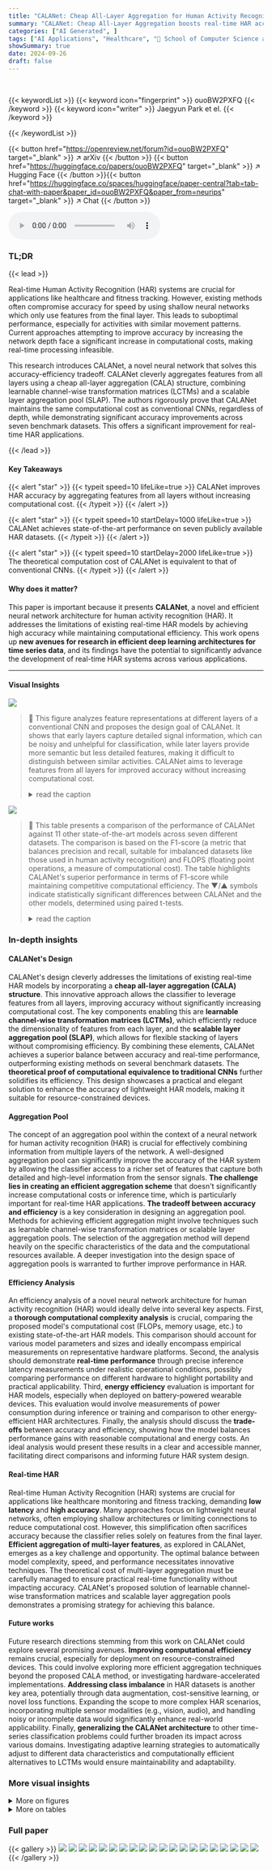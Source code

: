 ```yaml
---
title: "CALANet: Cheap All-Layer Aggregation for Human Activity Recognition"
summary: "CALANet: Cheap All-Layer Aggregation boosts real-time HAR accuracy by efficiently aggregating features from all layers, achieving state-of-the-art performance on seven benchmark datasets."
categories: ["AI Generated", ]
tags: ["AI Applications", "Healthcare", "🏢 School of Computer Science and Engineering, Chung-Ang University",]
showSummary: true
date: 2024-09-26
draft: false
---
```


<br>

{{< keywordList >}}
{{< keyword icon="fingerprint" >}} ouoBW2PXFQ {{< /keyword >}}
{{< keyword icon="writer" >}} Jaegyun Park et el. {{< /keyword >}}
 
{{< /keywordList >}}

{{< button href="https://openreview.net/forum?id=ouoBW2PXFQ" target="_blank" >}}
↗ arXiv
{{< /button >}}
{{< button href="https://huggingface.co/papers/ouoBW2PXFQ" target="_blank" >}}
↗ Hugging Face
{{< /button >}}{{< button href="https://huggingface.co/spaces/huggingface/paper-central?tab=tab-chat-with-paper&paper_id=ouoBW2PXFQ&paper_from=neurips" target="_blank" >}}
↗ Chat
{{< /button >}}




<audio controls>
    <source src="https://ai-paper-reviewer.com/ouoBW2PXFQ/podcast.wav" type="audio/wav">
    Your browser does not support the audio element.
</audio>


### TL;DR


{{< lead >}}

Real-time Human Activity Recognition (HAR) systems are crucial for applications like healthcare and fitness tracking.  However, existing methods often compromise accuracy for speed by using shallow neural networks which only use features from the final layer. This leads to suboptimal performance, especially for activities with similar movement patterns.  Current approaches attempting to improve accuracy by increasing the network depth face a significant increase in computational costs, making real-time processing infeasible. 



This research introduces CALANet, a novel neural network that solves this accuracy-efficiency tradeoff.  CALANet cleverly aggregates features from all layers using a cheap all-layer aggregation (CALA) structure, combining learnable channel-wise transformation matrices (LCTMs) and a scalable layer aggregation pool (SLAP).  The authors rigorously prove that CALANet maintains the same computational cost as conventional CNNs, regardless of depth, while demonstrating significant accuracy improvements across seven benchmark datasets.  This offers a significant improvement for real-time HAR applications.

{{< /lead >}}


#### Key Takeaways

{{< alert "star" >}}
{{< typeit speed=10 lifeLike=true >}} CALANet improves HAR accuracy by aggregating features from all layers without increasing computational cost. {{< /typeit >}}
{{< /alert >}}

{{< alert "star" >}}
{{< typeit speed=10 startDelay=1000 lifeLike=true >}} CALANet achieves state-of-the-art performance on seven publicly available HAR datasets. {{< /typeit >}}
{{< /alert >}}

{{< alert "star" >}}
{{< typeit speed=10 startDelay=2000 lifeLike=true >}} The theoretical computation cost of CALANet is equivalent to that of conventional CNNs. {{< /typeit >}}
{{< /alert >}}

#### Why does it matter?
This paper is important because it presents **CALANet**, a novel and efficient neural network architecture for human activity recognition (HAR).  It addresses the limitations of existing real-time HAR models by achieving high accuracy while maintaining computational efficiency. This work opens up **new avenues for research in efficient deep learning architectures for time series data**, and its findings have the potential to significantly advance the development of real-time HAR systems across various applications.

------
#### Visual Insights



![](https://ai-paper-reviewer.com/ouoBW2PXFQ/figures_1_1.jpg)

> 🔼 This figure analyzes feature representations at different layers of a conventional CNN and proposes the design goal of CALANet.  It shows that early layers capture detailed signal information, which can be noisy and unhelpful for classification, while later layers provide more semantic but less detailed features, making it difficult to distinguish between similar activities. CALANet aims to leverage features from all layers for improved accuracy without increasing computational cost.
> <details>
> <summary>read the caption</summary>
> Figure 1: Analysis of representations in our experiments on KU-HAR dataset [47]. In a conventional CNN, the classifier predicts activities only using the feature representations at the last layer. Features at the early layer include the detailed information of original signals that may confound the classifier. In comparison, features at the later layer are more semantic, but the features (with more compact and short waveforms) make it challenging to classify activities that share similar semantics. Our goal is to design a CALANet that allows the classifier to use features for all layers while maintaining the inference time of conventional CNNS.
> </details>





![](https://ai-paper-reviewer.com/ouoBW2PXFQ/tables_6_1.jpg)

> 🔼 This table presents a comparison of the performance of CALANet against 11 other state-of-the-art models across seven different datasets.  The comparison is based on the F1-score (a metric that balances precision and recall, suitable for imbalanced datasets like those used in human activity recognition) and FLOPS (floating point operations, a measure of computational cost).  The table highlights CALANet's superior performance in terms of F1-score while maintaining competitive computational efficiency. The ▼/▲ symbols indicate statistically significant differences between CALANet and the other models, determined using paired t-tests.
> <details>
> <summary>read the caption</summary>
> Table 1: Comparison results on seven datasets. ▼/▲ indicates that the corresponding model is significantly worse/better than CALANet according to a paired t-test at a 95% significance level.
> </details>





### In-depth insights


#### CALANet's Design
CALANet's design cleverly addresses the limitations of existing real-time HAR models by incorporating a **cheap all-layer aggregation (CALA) structure**.  This innovative approach allows the classifier to leverage features from all layers, improving accuracy without significantly increasing computational cost.  The key components enabling this are **learnable channel-wise transformation matrices (LCTMs)**, which efficiently reduce the dimensionality of features from each layer, and the **scalable layer aggregation pool (SLAP)**, which allows for flexible stacking of layers without compromising efficiency.  By combining these elements, CALANet achieves a superior balance between accuracy and real-time performance, outperforming existing methods on several benchmark datasets.  The **theoretical proof of computational equivalence to traditional CNNs** further solidifies its efficiency.  This design showcases a practical and elegant solution to enhance the accuracy of lightweight HAR models, making it suitable for resource-constrained devices.

#### Aggregation Pool
The concept of an aggregation pool within the context of a neural network for human activity recognition (HAR) is crucial for effectively combining information from multiple layers of the network.  A well-designed aggregation pool can significantly improve the accuracy of the HAR system by allowing the classifier access to a richer set of features that capture both detailed and high-level information from the sensor signals.  **The challenge lies in creating an efficient aggregation scheme** that doesn't significantly increase computational costs or inference time, which is particularly important for real-time HAR applications.  **The tradeoff between accuracy and efficiency** is a key consideration in designing an aggregation pool. Methods for achieving efficient aggregation might involve techniques such as learnable channel-wise transformation matrices or scalable layer aggregation pools. The selection of the aggregation method will depend heavily on the specific characteristics of the data and the computational resources available. A deeper investigation into the design space of aggregation pools is warranted to further improve performance in HAR.

#### Efficiency Analysis
An efficiency analysis of a novel neural network architecture for human activity recognition (HAR) would ideally delve into several key aspects.  First, a **thorough computational complexity analysis** is crucial, comparing the proposed model's computational cost (FLOPs, memory usage, etc.) to existing state-of-the-art HAR models.  This comparison should account for various model parameters and sizes and ideally encompass empirical measurements on representative hardware platforms. Second, the analysis should demonstrate **real-time performance** through precise inference latency measurements under realistic operational conditions, possibly comparing performance on different hardware to highlight portability and practical applicability.  Third, **energy efficiency** evaluation is important for HAR models, especially when deployed on battery-powered wearable devices. This evaluation would involve measurements of power consumption during inference or training and comparison to other energy-efficient HAR architectures. Finally, the analysis should discuss the **trade-offs** between accuracy and efficiency, showing how the model balances performance gains with reasonable computational and energy costs.  An ideal analysis would present these results in a clear and accessible manner, facilitating direct comparisons and informing future HAR system design.

#### Real-time HAR
Real-time Human Activity Recognition (HAR) systems are crucial for applications like healthcare monitoring and fitness tracking, demanding **low latency** and **high accuracy**.  Many approaches focus on lightweight neural networks, often employing shallow architectures or limiting connections to reduce computational cost.  However, this simplification often sacrifices accuracy because the classifier relies solely on features from the final layer.  **Efficient aggregation of multi-layer features**, as explored in CALANet, emerges as a key challenge and opportunity.  The optimal balance between model complexity, speed, and performance necessitates innovative techniques.  The theoretical cost of multi-layer aggregation must be carefully managed to ensure practical real-time functionality without impacting accuracy.  CALANet's proposed solution of learnable channel-wise transformation matrices and scalable layer aggregation pools demonstrates a promising strategy for achieving this balance.

#### Future works
Future research directions stemming from this work on CALANet could explore several promising avenues.  **Improving computational efficiency** remains crucial, especially for deployment on resource-constrained devices.  This could involve exploring more efficient aggregation techniques beyond the proposed CALA method, or investigating hardware-accelerated implementations.  **Addressing class imbalance** in HAR datasets is another key area, potentially through data augmentation, cost-sensitive learning, or novel loss functions.  Expanding the scope to more complex HAR scenarios, incorporating multiple sensor modalities (e.g., vision, audio), and handling noisy or incomplete data would significantly enhance real-world applicability.   Finally, **generalizing the CALANet architecture** to other time-series classification problems could further broaden its impact across various domains. Investigating adaptive learning strategies to automatically adjust to different data characteristics and computationally efficient alternatives to LCTMs would ensure maintainability and adaptability.


### More visual insights

<details>
<summary>More on figures
</summary>


![](https://ai-paper-reviewer.com/ouoBW2PXFQ/figures_4_1.jpg)

> 🔼 The figure illustrates the architecture of CALANet, a novel network designed for human activity recognition (HAR). It starts with input signals that go through a series of convolutional and pooling layers, reducing the temporal resolution. This part is standard in convolutional neural networks (CNNs). The novel aspect is the 'cheap all-layer aggregation' module. In this module, features from all layers are aggregated before going to the classifier.  This aggregation is achieved by using learnable channel-wise transformation matrices (LCTMs) and a scalable layer aggregation pool (SLAP). LCTMs reduce the computational cost, while SLAP allows for stacking layers without dramatically increasing the cost. The classifier then predicts the activity based on these aggregated features. The diagram shows the flow of data through the network and highlights the key components of CALANet.
> <details>
> <summary>read the caption</summary>
> Figure 2: Network architecture of CALANet. Convolution and pooling layers extract the sampled features by reducing the temporal resolution. CALANet aggregates the features for all layers based on the linear transformation and combination.
> </details>



![](https://ai-paper-reviewer.com/ouoBW2PXFQ/figures_7_1.jpg)

> 🔼 This figure shows the architecture of CALANet, a novel network proposed in the paper for human activity recognition.  The input is sensor signals. These signals pass through a series of convolutional and pooling layers to extract features.  Crucially, unlike traditional CNNs which only use the final layer's features for classification, CALANet aggregates features from all layers.  This aggregation is done using learnable channel-wise transformation matrices (LCTMs) and a scalable layer aggregation pool (SLAP), designed to minimize the increase in computational cost associated with using all-layer features. The combined features are then fed into a classifier to predict the activity.
> <details>
> <summary>read the caption</summary>
> Figure 2: Network architecture of CALANet. Convolution and pooling layers extract the sampled features by reducing the temporal resolution. CALANet aggregates the features for all layers based on the linear transformation and combination.
> </details>



![](https://ai-paper-reviewer.com/ouoBW2PXFQ/figures_8_1.jpg)

> 🔼 The figure illustrates the architecture of CALANet, a novel network for human activity recognition.  It shows how convolutional and pooling layers initially extract features from input signals. A key innovation is the 'cheap all-layer aggregation' method, where learnable channel-wise transformation matrices (LCTMs) and a scalable layer aggregation pool (SLAP) efficiently combine features from all layers before feeding them into a final classifier. This contrasts with conventional CNNs, which only use the last layer's features.
> <details>
> <summary>read the caption</summary>
> Figure 2: Network architecture of CALANet. Convolution and pooling layers extract the sampled features by reducing the temporal resolution. CALANet aggregates the features for all layers based on the linear transformation and combination.
> </details>



![](https://ai-paper-reviewer.com/ouoBW2PXFQ/figures_17_1.jpg)

> 🔼 This figure illustrates the architecture of the CALANet model.  It shows how convolutional and pooling layers process the input signal, reducing temporal resolution and extracting high-level features.  The key innovation is the 'Cheap All-layer Aggregation' module, which uses learnable channel-wise transformation matrices (LCTMs) to efficiently aggregate features from all layers before classification. This allows for more comprehensive feature utilization while controlling the computational cost.
> <details>
> <summary>read the caption</summary>
> Figure 2: Network architecture of CALANet. Convolution and pooling layers extract the sampled features by reducing the temporal resolution. CALANet aggregates the features for all layers based on the linear transformation and combination.
> </details>



![](https://ai-paper-reviewer.com/ouoBW2PXFQ/figures_17_2.jpg)

> 🔼 The figure shows the architecture of CALANet, a novel network for human activity recognition.  It highlights the use of learnable channel-wise transformation matrices (LCTMs) and a scalable layer aggregation pool (SLAP) for efficient all-layer feature aggregation.  Convolutional and pooling layers initially process input signals, reducing temporal resolution. Then, LCTMs transform features from each layer into a common representation, enabling their combination via SLAP for final classification. This architecture achieves improved accuracy without increasing computational cost compared to conventional CNNs.
> <details>
> <summary>read the caption</summary>
> Figure 2: Network architecture of CALANet. Convolution and pooling layers extract the sampled features by reducing the temporal resolution. CALANet aggregates the features for all layers based on the linear transformation and combination.
> </details>



![](https://ai-paper-reviewer.com/ouoBW2PXFQ/figures_18_1.jpg)

> 🔼 This figure shows the architecture of CALANet, a novel network for human activity recognition. It uses convolutional and pooling layers to extract features from input signals, reducing temporal resolution.  A key innovation is the 'cheap all-layer aggregation' method. This involves using learnable channel-wise transformation matrices (LCTMs) and a scalable layer aggregation pool (SLAP) to efficiently combine features from all layers without significantly increasing computational cost.  The combined features are then fed into a classifier for activity prediction. This design allows CALANet to achieve better accuracy than methods using only the last layer's features.
> <details>
> <summary>read the caption</summary>
> Figure 2: Network architecture of CALANet. Convolution and pooling layers extract the sampled features by reducing the temporal resolution. CALANet aggregates the features for all layers based on the linear transformation and combination.
> </details>



</details>




<details>
<summary>More on tables
</summary>


![](https://ai-paper-reviewer.com/ouoBW2PXFQ/tables_7_1.jpg)
> 🔼 This ablation study investigates the impact of the different components of CALANet on the performance.  It compares the full CALANet model (with LCTMs and SLAP) against versions that remove either the LCTMs, the SLAP, or both, using two datasets (KU-HAR and PAMAP2).  The results show the tradeoff between model complexity (measured by FLOPs) and accuracy (F1-score). This table helps to understand the individual contributions of each component towards the overall performance gain.
> <details>
> <summary>read the caption</summary>
> Table 2: Ablation study of CALANet on two datasets; LCTMs: Learnable channel-wise transformation matrices, SLAP: Scalable layer aggregation pool, ALA: All-layer aggregation
> </details>

![](https://ai-paper-reviewer.com/ouoBW2PXFQ/tables_8_1.jpg)
> 🔼 This table shows the performance (F1-score) of the CALANet model on seven different datasets with varying numbers of layers in the layer aggregation pool (L). The best F1-score for each dataset is highlighted in bold.  The table demonstrates how the model's accuracy changes as the depth of the network is increased, showing the optimal depth for different datasets.
> <details>
> <summary>read the caption</summary>
> Table 3: F1-score of CALANet on different layer aggregation pool, i.e., network depth L
> </details>

![](https://ai-paper-reviewer.com/ouoBW2PXFQ/tables_9_1.jpg)
> 🔼 This table compares the performance of SqueezeNet, both with and without the proposed CALA (Cheap All-Layer Aggregation) structure, across seven different datasets.  It shows the F1-score and FLOPs (floating point operations) for each model and dataset, demonstrating the impact of adding CALA to SqueezeNet in terms of accuracy and computational efficiency.  Lower FLOPs indicate improved efficiency.
> <details>
> <summary>read the caption</summary>
> Table 4: Comparison results of SqueezeNet with/without CALA structure on seven datasets.
> </details>

![](https://ai-paper-reviewer.com/ouoBW2PXFQ/tables_9_2.jpg)
> 🔼 This table compares the performance of CALANet against 11 other state-of-the-art models on seven different datasets.  The comparison is done using two metrics: F1-score (a measure of accuracy that considers class imbalances) and FLOPS (floating-point operations, indicating computational cost).  The table shows that CALANet achieves superior performance (higher F1-scores) with comparable or lower computational cost (FLOPS) than the other models in most cases. The symbols ▼ and ▲ indicate statistically significant differences between CALANet and the compared model based on a paired t-test.
> <details>
> <summary>read the caption</summary>
> Table 1: Comparison results on seven datasets. ▼/▲ indicates that the corresponding model is significantly worse/better than CALANet according to a paired t-test at a 95% significance level.
> </details>

![](https://ai-paper-reviewer.com/ouoBW2PXFQ/tables_18_1.jpg)
> 🔼 This table presents the comparison results of CALANet against 11 other state-of-the-art methods across seven publicly available HAR datasets.  The comparison is done using two metrics: F1-score (a metric suitable for imbalanced datasets) and FLOPS (floating-point operations, a measure of computational cost). The table highlights the superior performance of CALANet in terms of F1-score, indicating improved accuracy, and often with lower FLOPS indicating increased efficiency.  The symbols ▼ and ▲ indicate statistically significant differences between CALANet and the other methods, based on a paired t-test.
> <details>
> <summary>read the caption</summary>
> Table 1: Comparison results on seven datasets. ▼/▲ indicates that the corresponding model is significantly worse/better than CALANet according to a paired t-test at a 95% significance level.
> </details>

</details>




### Full paper

{{< gallery >}}
<img src="https://ai-paper-reviewer.com/ouoBW2PXFQ/1.png" class="grid-w50 md:grid-w33 xl:grid-w25" />
<img src="https://ai-paper-reviewer.com/ouoBW2PXFQ/2.png" class="grid-w50 md:grid-w33 xl:grid-w25" />
<img src="https://ai-paper-reviewer.com/ouoBW2PXFQ/3.png" class="grid-w50 md:grid-w33 xl:grid-w25" />
<img src="https://ai-paper-reviewer.com/ouoBW2PXFQ/4.png" class="grid-w50 md:grid-w33 xl:grid-w25" />
<img src="https://ai-paper-reviewer.com/ouoBW2PXFQ/5.png" class="grid-w50 md:grid-w33 xl:grid-w25" />
<img src="https://ai-paper-reviewer.com/ouoBW2PXFQ/6.png" class="grid-w50 md:grid-w33 xl:grid-w25" />
<img src="https://ai-paper-reviewer.com/ouoBW2PXFQ/7.png" class="grid-w50 md:grid-w33 xl:grid-w25" />
<img src="https://ai-paper-reviewer.com/ouoBW2PXFQ/8.png" class="grid-w50 md:grid-w33 xl:grid-w25" />
<img src="https://ai-paper-reviewer.com/ouoBW2PXFQ/9.png" class="grid-w50 md:grid-w33 xl:grid-w25" />
<img src="https://ai-paper-reviewer.com/ouoBW2PXFQ/10.png" class="grid-w50 md:grid-w33 xl:grid-w25" />
<img src="https://ai-paper-reviewer.com/ouoBW2PXFQ/11.png" class="grid-w50 md:grid-w33 xl:grid-w25" />
<img src="https://ai-paper-reviewer.com/ouoBW2PXFQ/12.png" class="grid-w50 md:grid-w33 xl:grid-w25" />
<img src="https://ai-paper-reviewer.com/ouoBW2PXFQ/13.png" class="grid-w50 md:grid-w33 xl:grid-w25" />
<img src="https://ai-paper-reviewer.com/ouoBW2PXFQ/14.png" class="grid-w50 md:grid-w33 xl:grid-w25" />
<img src="https://ai-paper-reviewer.com/ouoBW2PXFQ/15.png" class="grid-w50 md:grid-w33 xl:grid-w25" />
<img src="https://ai-paper-reviewer.com/ouoBW2PXFQ/16.png" class="grid-w50 md:grid-w33 xl:grid-w25" />
<img src="https://ai-paper-reviewer.com/ouoBW2PXFQ/17.png" class="grid-w50 md:grid-w33 xl:grid-w25" />
<img src="https://ai-paper-reviewer.com/ouoBW2PXFQ/18.png" class="grid-w50 md:grid-w33 xl:grid-w25" />
<img src="https://ai-paper-reviewer.com/ouoBW2PXFQ/19.png" class="grid-w50 md:grid-w33 xl:grid-w25" />
<img src="https://ai-paper-reviewer.com/ouoBW2PXFQ/20.png" class="grid-w50 md:grid-w33 xl:grid-w25" />
{{< /gallery >}}